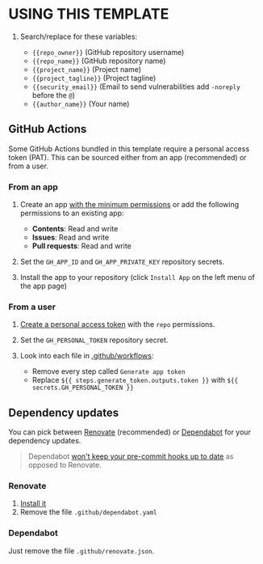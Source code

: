# USING THIS TEMPLATE

<span v-pre>

1. Search/replace for these variables:

   - `{{repo_owner}}` (GitHub repository username)
   - `{{repo_name}}` (GitHub repository name)
   - `{{project_name}}` (Project name)
   - `{{project_tagline}}` (Project tagline)
   - `{{security_email}}` (Email to send vulnerabilities add `-noreply` before the `@`)
   - `{{author_name}}` (Your name)

## GitHub Actions

Some GitHub Actions bundled in this template require a personal access token (PAT). This can be sourced either from an app (recommended) or from a user.

### From an app

1. Create an app [with the minimum permissions](https://github.com/settings/apps/new?&name=-bot&description=Bot%20account&url=https%3A%2F%2Fwww.github.com&user_token_expiration_enabled=true&webhook_active=false&contents=write&issues=write&pull_requests=write) or add the following permissions to an existing app:

   - **Contents**: Read and write
   - **Issues**: Read and write
   - **Pull requests**: Read and write

2. Set the `GH_APP_ID` and `GH_APP_PRIVATE_KEY` repository secrets.
3. Install the app to your repository (click `Install App` on the left menu of the app page)

### From a user

1. [Create a personal access token](https://github.com/settings/tokens/new?scopes=repo) with the `repo` permissions.

2. Set the `GH_PERSONAL_TOKEN` repository secret.

3. Look into each file in [.github/workflows](https://github.com/{{repo_owner}}/{{repo_name}}/blob/main/.github/workflows):

   - Remove every step called `Generate app token`
   - Replace `${{ steps.generate_token.outputs.token }}` with `${{ secrets.GH_PERSONAL_TOKEN }}`

## Dependency updates

You can pick between [Renovate](https://docs.renovatebot.com/) (recommended) or [Dependabot](https://docs.github.com/en/code-security/dependabot) for your dependency updates.

> Dependabot [won't keep your pre-commit hooks up to date](https://github.com/dependabot/dependabot-core/issues/1524) as opposed to Renovate.

### Renovate

1. [Install it](https://docs.renovatebot.com/getting-started/running/#running-renovate)
2. Remove the file `.github/dependabot.yaml`

### Dependabot

Just remove the file `.github/renovate.json`.

</span>
